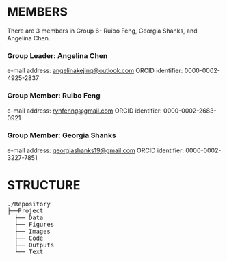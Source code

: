 # MEMBERS
There are 3 members in Group 6- Ruibo Feng, Georgia Shanks, and Angelina Chen.
### Group Leader: Angelina Chen
e-mail address: angelinakejing@outlook.com ORCID identifier: 0000-0002-4925-2837
### Group Member: Ruibo Feng
e-mail address: rynfenng@gmail.com ORCID identifier: 0000-0002-2683-0921
### Group Member: Georgia Shanks
e-mail address: georgiashanks19@gmail.com ORCID identifier: 0000-0002-3227-7851

# STRUCTURE
<pre>
./Repository
├──Project
  ├── Data
  ├── Figures
  ├── Images
  ├── Code
  ├── Outputs
  └── Text
</pre>
